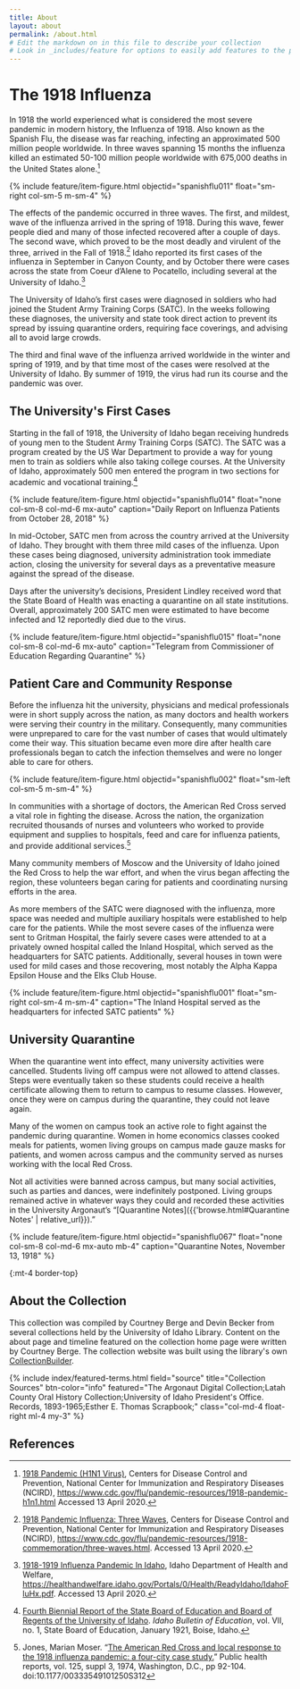 ```yaml
---
title: About
layout: about
permalink: /about.html
# Edit the markdown on in this file to describe your collection
# Look in _includes/feature for options to easily add features to the page
---
```


# The 1918 Influenza 

In 1918 the world experienced what is considered the most severe pandemic in modern history, the Influenza of 1918. 
Also known as the Spanish Flu, the disease was far reaching, infecting an approximated 500 million people worldwide. 
In three waves spanning 15 months the influenza killed an estimated 50-100 million people worldwide with 675,000 deaths in the United States alone.[^1]

{% include feature/item-figure.html objectid="spanishflu011" float="sm-right col-sm-5 m-sm-4" %}

The effects of the pandemic occurred in three waves. The first, and mildest, wave of the influenza arrived in the spring of 1918. During this wave, fewer people died and many of those infected recovered after a couple of days. The second wave, which proved to be the most deadly and virulent of the three, arrived in the Fall of 1918.[^2] 
Idaho reported its first cases of the influenza in September in Canyon County, and by October there were cases across the state from Coeur d’Alene to Pocatello, including several at the University of Idaho.[^3]

The University of Idaho’s first cases were diagnosed in soldiers who had joined the Student Army Training Corps (SATC). In the weeks following these diagnoses, the university and state took direct action to prevent its spread by issuing quarantine orders, requiring face coverings, and advising all to avoid large crowds. 

The third and final wave of the influenza arrived worldwide in the winter and spring of 1919, and by that time most of the cases were resolved at the University of Idaho. By summer of 1919, the virus had run its course and the pandemic was over. 

## The University's First Cases

Starting in the fall of 1918, the University of Idaho began receiving hundreds of young men to the Student Army Training Corps (SATC). The SATC was a program created by the US War Department to provide a way for young men to train as soldiers while also taking college courses. At the University of Idaho, approximately 500 men entered the program in two sections for academic and vocational training.[^4]

{% include feature/item-figure.html objectid="spanishflu014" float="none col-sm-8 col-md-6 mx-auto" caption="Daily Report on Influenza Patients from October 28, 2018" %}

In mid-October, SATC men from across the country arrived at the University of Idaho. They brought with them three mild cases of the influenza. Upon these cases being diagnosed, university administration took immediate action, closing the university for several days as a preventative measure against the spread of the disease. 

Days after the university’s decisions, President Lindley received word that the State Board of Health was enacting a quarantine on all state institutions. Overall, approximately 200 SATC men were estimated to have become infected and 12 reportedly died due to the virus. 

{% include feature/item-figure.html objectid="spanishflu015" float="none col-sm-8 col-md-6 mx-auto" caption="Telegram from Commissioner of Education Regarding Quarantine"  %}

## Patient Care and Community Response

Before the influenza hit the university, physicians and medical professionals were in short supply across the nation, as many doctors and health workers were serving their country in the military. Consequently, many communities were unprepared to care for the vast number of cases that would ultimately come their way. This situation became even more dire after health care professionals began to catch the infection themselves and were no longer able to care for others.

{% include feature/item-figure.html objectid="spanishflu002" float="sm-left col-sm-5 m-sm-4" %}

In communities with a shortage of doctors, the American Red Cross served a vital role in fighting the disease. 
Across the nation, the organization recruited thousands of nurses and volunteers who worked to provide equipment and supplies to hospitals, feed and care for influenza patients, and provide additional services.[^5] 

Many community members of Moscow and the University of Idaho joined the Red Cross to help the war effort, and when the virus began affecting the region, these volunteers began caring for patients and coordinating nursing efforts in the area.
 
As more members of the SATC were diagnosed with the influenza, more space was needed and multiple auxiliary hospitals were established to help care for the patients. While the most severe cases of the influenza were sent to Gritman Hospital, the fairly severe cases were attended to at a privately owned hospital called the Inland Hospital, which served as the headquarters for SATC patients. Additionally, several houses in town were used for mild cases and those recovering, most notably the Alpha Kappa Epsilon House and the Elks Club House.

{% include feature/item-figure.html objectid="spanishflu001" float="sm-right col-sm-4 m-sm-4" caption="The Inland Hospital served as the headquarters for infected SATC patients"  %}

## University Quarantine

When the quarantine went into effect, many university activities were cancelled. Students living off campus were not allowed to attend classes. Steps were eventually taken so these students could receive a health certificate allowing them to return to campus to resume classes. However, once they were on campus during the quarantine, they could not leave again.

Many of the women on campus took an active role to fight against the pandemic during quarantine. Women in home economics classes cooked meals for patients, women living groups on campus made gauze masks for patients, and women across campus and the community served as nurses working with the local Red Cross.

Not all activities were banned across campus, but many social activities, such as parties and dances, were indefinitely postponed. Living groups remained active in whatever ways they could and recorded these activities in the University Argonaut’s “[Quarantine Notes]({{'browse.html#Quarantine Notes' | relative_url}}).” 

{% include feature/item-figure.html objectid="spanishflu067" float="none col-sm-8 col-md-6 mx-auto mb-4"  caption="Quarantine Notes, November 13, 1918"  %}

{:mt-4 border-top}
## About the Collection

This collection was compiled by Courtney Berge and Devin Becker from several collections held by the University of Idaho Library. Content on the about page and timeline featured on the collection home page were written by Courtney Berge. The collection website was built using the library's own [CollectionBuilder](https://collectionbuilder.github.io).

{% include index/featured-terms.html field="source" title="Collection Sources" btn-color="info" featured="The Argonaut Digital Collection;Latah County Oral History Collection;University of Idaho President's Office. Records, 1893-1965;Esther E. Thomas Scrapbook;" class="col-md-4 float-right ml-4 my-3" %}



## References

[^1]: [1918 Pandemic (H1N1 Virus)](https://www.cdc.gov/flu/pandemic-resources/1918-pandemic-h1n1.html), Centers for Disease Control and Prevention, National Center for Immunization and Respiratory Diseases (NCIRD), https://www.cdc.gov/flu/pandemic-resources/1918-pandemic-h1n1.html Accessed 13 April 2020.

[^2]: [1918 Pandemic Influenza: Three Waves](https://www.cdc.gov/flu/pandemic-resources/1918-commemoration/three-waves.html), Centers for Disease Control and Prevention, National Center for Immunization and Respiratory Diseases (NCIRD), https://www.cdc.gov/flu/pandemic-resources/1918-commemoration/three-waves.html. Accessed 13 April 2020.

[^3]: [1918-1919 Influenza Pandemic In Idaho](https://healthandwelfare.idaho.gov/Portals/0/Health/ReadyIdaho/IdahoFluHx.pdf), Idaho Department of Health and Welfare, https://healthandwelfare.idaho.gov/Portals/0/Health/ReadyIdaho/IdahoFluHx.pdf. Accessed 13 April 2020.

[^4]: [Fourth Biennial Report of the State Board of Education and Board of Regents of the University of Idaho](http://hdl.handle.net/2027/nyp.33433075985840). *Idaho Bulletin of Education*, vol. VII, no. 1, State Board of Education, January 1921, Boise, Idaho. 

[^5]: Jones, Marian Moser. “[The American Red Cross and local response to the 1918 influenza pandemic: a four-city case study.](https://www.ncbi.nlm.nih.gov/pmc/articles/PMC2862338/)” Public health reports, vol. 125, suppl 3, 1974, Washington, D.C., pp 92-104. doi:10.1177/00333549101250S312
